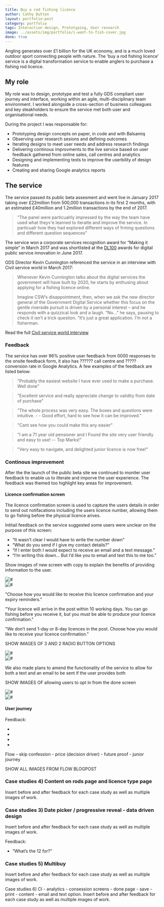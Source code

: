 ```yaml
---
title: Buy a rod fishing licence
author: Cathy Dutton
layout: portfolio-post
category: portfolio
tags: Interaction design, Prototyping, User research
image: ../assets/img/portfolio/i-want-to-fish-cover.jpg
done: true
---
```


<p class="highlight-quote">
Angling generates over £1 billion for the UK economy, and is a much loved outdoor sport connecting people with nature. The ‘buy a rod fishing licence’ service is a digital transformation service to enable anglers to purchase a fishing rod licence.
</p>

<h2 class="heading">My role</h2>

My role was to design, prototype and test a fully GDS compliant user journey and interface, working within an agile, multi-disciplinary team environment. I worked alongside a cross-section of business colleagues and key steakholders to ensure the service met both user and organisational needs.

During the project I was responsable for:

* Prototyping design concepts on paper, in code and with Balsamiq
* Observing user research sesions and defining outcomes
* Iterating designs to meet user needs and address research findings
* Delivering continous improvments to the live service based on user feedback gathered from online sales, call centres and analytics
* Designing and implementing tests to improve the userbility of design features
* Creating and sharing Google analytics reports


<h2 class="heading">The service</h2>

The service passed its public beta assesment and went live in January 2017 taking over £22million from 500,000 transactions in its first 2 months, with an estimated £40million and 1.2million transactions by the end of 2017. 
 
<blockquote>
"The panel were particualrly impressed by the way the team have used what theyv'e learned to iteratte and improve the service. In particualr how they had explored different ways of frming questions and different question sequences"
</blockquote> 

The service won a corporate services recognition award for “Making it simple” in March 2017 and was shortlisted at the <a href="http://www.digileaders100.com/" title="DL100 awards" targe="_blank">DL100</a> awards for digital public service innovation in June 2017.

GDS Director Kevin Cunnington referenced the service in an interview with Civil service world in March 2017:

<blockquote>
Whenever Kevin Cunnington talks about the digital services the government will have built by 2020, he starts by enthusing about applying for a fishing licence online.

Imagine CSW’s disappointment, then, when we ask the new director general of the Government Digital Service whether this focus on the gentle riverside pursuit is driven by a personal interest – and he responds with a quizzical look and a laugh. “No...” he says, pausing to check it isn’t a trick question. “It’s just a great application. I’m not a fisherman.
</blockquote>

Read the full <a href="http://www.civilserviceworld.com/articles/interview/interview-gds-leader-kevin-cunnington-whitehall-self-help-groups-spend-controls" title="Interview: GDS leader Kevin Cunnington - Civil service world" target="_blank">Civil service world interview</a>


<h3 class="heading">Feedback</h3>

The service has over 96% positive user feedback from 0000 responses to the onsite feedback form, it also has ?????? call centre and ????? conversion rate in Google Analytics. A few examples of the feedback are listed below:

<blockquote class="margin-bottom">
"Probably the easiest website I have ever used to make a purchase. Well done"
</blockquote>


<blockquote class="margin-bottom">
"Excellent service and really appreciate change to validity from date of purchase"
</blockquote>

<blockquote class="margin-bottom">
"The whole process was very easy. The boxes and questions were intuitive. -  - Good effort, hard to see how it can be improved."
</blockquote>


<blockquote class="margin-bottom">
"Cant see how you could make this any easier"
</blockquote>


<blockquote class="margin-bottom">
"I am a 71 year old pensioner and I Found the site very user friendly and easy to use!  --   Top Marks!"
</blockquote>


<blockquote class="margin-bottom">
"Very easy to navigate, and delighted junior licence is now free!"
</blockquote>


<!--<blockquote class="margin-bottom">
"MUCH MUCH MUCH better than the previous post office website."
</blockquote>-->


<!--<blockquote class="margin-bottom">
"A lot easier , god its for 12 months with optional start date. - Well done, environment agency."
</blockquote>-->





<h3 class="heading">Continous improvement</h3>

After the the launch of the public beta site we continued to moniter user feedback to enable us to itterate and imporve the user experience. The feedback was themed too highlight key areas for improvement. 

<h4 class="heading">Licence confirmation screen</h4>
The licence confirmation screen is used to capture the users details in order to send out notifacations including the users licence number, allowing them to go fishing before the physical licence arives.

Intitail feedback on the service suggested some users were unclear on the purpose of this screen:

 * “It wasn't clear I would have to write the number down”
 * “What do you send if I give my contact details?”
 * “If I enter both I would expect to receive an email and a text message.”
 * “I’m writing this down… But I’d like you to email and text this to me too.”

Show images of new screen with copy to explain the benefits of providing information to the user.

<section class="portfolio-images">
<div class="portfolio-piece-wrapper">
    <div class="portfolio-piece">
        <img src="../assets/img/portfolio/ao/iwtf-one.jpg" class="portfolio-piece__img"  alt="#">
    </div>
</div>
<div class="portfolio-piece-wrapper">
    <div class="portfolio-piece">
        <img src="../assets/img/portfolio/ao/iwtf-two.jpg" class="portfolio-piece__img"  alt="#">
    </div>
</div>
</section>

"Choose how you would like to receive this licence confirmation and your expiry reminders."

"Your licence will arrive in the post within 10 working days. You can go fishing before you receive it, but you must be able to produce your licence confirmation."

"We don’t send 1-day or 8-day licences in the post. Choose how you would like to receive your licence confirmation."

SHOW IMAGES OF 3 AND 2 RADIO BUTTON OPTIONS

<section class="portfolio-images">
<div class="portfolio-piece-wrapper">
    <div class="portfolio-piece">
        <img src="../assets/img/portfolio/ao/iwtf-three.jpg" class="portfolio-piece__img"  alt="#">
    </div>
</div>
<div class="portfolio-piece-wrapper">
    <div class="portfolio-piece">
        <img src="../assets/img/portfolio/ao/iwtf-four.jpg" class="portfolio-piece__img"  alt="#">
    </div>
</div>
</section>


We also made plans to amend the functionality of the service to allow for both a text and an email to be sent if the user provides both

SHOW IMAGES OF allowing users to opt in from the done screen


<section class="portfolio-images">
<div class="portfolio-piece-wrapper">
    <div class="portfolio-piece">
        <img src="../assets/img/portfolio/ao/iwtf-three.jpg" class="portfolio-piece__img"  alt="#">
    </div>
</div>
<div class="portfolio-piece-wrapper">
    <div class="portfolio-piece">
        <img src="../assets/img/portfolio/ao/iwtf-four.jpg" class="portfolio-piece__img"  alt="#">
    </div>
</div>
</section>




<h4 class="heading">User journey</h4>

Feedback:

* 
*
*
*

Flow -  skip confession - price (decision driver) - future proof - junior journey

SHOW ALL IMAGES FROM FLOW BLOGPOST


<h3 class="heading">Case studies 4) Content on rods page and licence type page</h3>
Insert before and after feedback for each case study as well as multiple images of work.

<h3 class="heading">Case studies 3) Date picker / progressive reveal - data driven design</h3>
Insert before and after feedback for each case study as well as multiple images of work.

Feedback:

 * “What’s the 12 for?”

<!--<h3 class="heading">Case studies 4) Concession text unify</h3>-->

<h3 class="heading">Case studies 5) Multibuy</h3>
Insert before and after feedback for each case study as well as multiple images of work.

Case studies 6) CI - analytics - consession screens - done page - save - print - content - email and text option.</h3>
Insert before and after feedback for each case study as well as multiple images of work.





